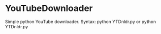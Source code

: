 # YouTubeDownloader

Simple python YouTube downloader. 
Syntax: 
python YTDnldr.py
or 
python YTDnldr.py <YouTube URL> <SaveTo>
